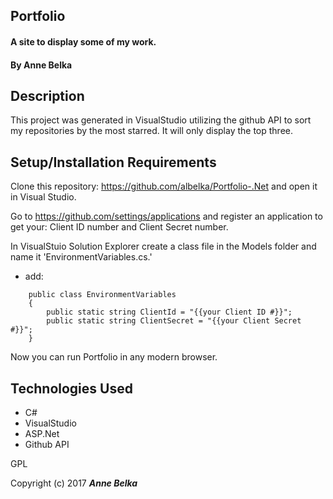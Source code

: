 ## Portfolio

#### A site to display some of my work.

#### By **Anne Belka**


## Description
This project was generated in VisualStudio utilizing the github API to sort my repositories by the most starred. It will only display the top three. 

## Setup/Installation Requirements

Clone this repository: https://github.com/albelka/Portfolio-.Net
 and open it in Visual Studio.

 Go to https://github.com/settings/applications
and register an application to get your:
Client ID number and 
Client Secret number.

In VisualStuio Solution Explorer
create a class file in the Models folder and name it 'EnvironmentVariables.cs.'

* add:

```
	public class EnvironmentVariables
    {
        public static string ClientId = "{{your Client ID #}}";
        public static string ClientSecret = "{{your Client Secret #}}";
    }
```
Now you can run Portfolio in any modern browser.

## Technologies Used
* C#
* VisualStudio
* ASP.Net
* Github API

GPL

Copyright (c) 2017 **_Anne Belka_**